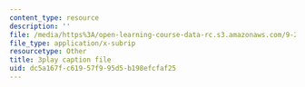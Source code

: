 ```yaml
---
content_type: resource
description: ''
file: /media/https%3A/open-learning-course-data-rc.s3.amazonaws.com/9-20-animal-behavior-fall-2013/dc5a167fc61957f995d5b198efcfaf25_472246.vtt
file_type: application/x-subrip
resourcetype: Other
title: 3play caption file
uid: dc5a167f-c619-57f9-95d5-b198efcfaf25
---
```

